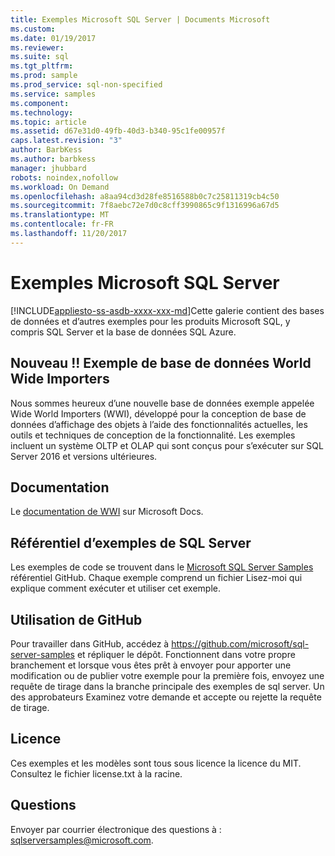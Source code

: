 ```yaml
---
title: Exemples Microsoft SQL Server | Documents Microsoft
ms.custom: 
ms.date: 01/19/2017
ms.reviewer: 
ms.suite: sql
ms.tgt_pltfrm: 
ms.prod: sample
ms.prod_service: sql-non-specified
ms.service: samples
ms.component: 
ms.technology: 
ms.topic: article
ms.assetid: d67e31d0-49fb-40d3-b340-95c1fe00957f
caps.latest.revision: "3"
author: BarbKess
ms.author: barbkess
manager: jhubbard
robots: noindex,nofollow
ms.workload: On Demand
ms.openlocfilehash: a8aa94cd3d28fe8516588b0c7c25811319cb4c50
ms.sourcegitcommit: 7f8aebc72e7d0c8cff3990865c9f1316996a67d5
ms.translationtype: MT
ms.contentlocale: fr-FR
ms.lasthandoff: 11/20/2017
---
```

# <a name="microsoft-sql-server-samples"></a>Exemples Microsoft SQL Server
[!INCLUDE[appliesto-ss-asdb-xxxx-xxx-md](../includes/appliesto-ss-asdb-xxxx-xxx-md.md)]Cette galerie contient des bases de données et d’autres exemples pour les produits Microsoft SQL, y compris SQL Server et la base de données SQL Azure.   

## <a name="new-wide-world-importers-sample-database"></a>Nouveau !! Exemple de base de données World Wide Importers

Nous sommes heureux d’une nouvelle base de données exemple appelée Wide World Importers (WWI), développé pour la conception de base de données d’affichage des objets à l’aide des fonctionnalités actuelles, les outils et techniques de conception de la fonctionnalité. Les exemples incluent un système OLTP et OLAP qui sont conçus pour s’exécuter sur SQL Server 2016 et versions ultérieures. 

## <a name="documentation"></a>Documentation
Le [documentation de WWI](./world-wide-importers/wide-world-importers-documentation.md) sur Microsoft Docs.   
  

## <a name="sql-server-samples-repository"></a>Référentiel d’exemples de SQL Server
Les exemples de code se trouvent dans le [Microsoft SQL Server Samples](https://github.com/microsoft/sql-server-samples) référentiel GitHub. Chaque exemple comprend un fichier Lisez-moi qui explique comment exécuter et utiliser cet exemple. 

## <a name="working-in-github"></a>Utilisation de GitHub
Pour travailler dans GitHub, accédez à https://github.com/microsoft/sql-server-samples et répliquer le dépôt. Fonctionnent dans votre propre branchement et lorsque vous êtes prêt à envoyer pour apporter une modification ou de publier votre exemple pour la première fois, envoyez une requête de tirage dans la branche principale des exemples de sql server. Un des approbateurs Examinez votre demande et accepte ou rejette la requête de tirage.

## <a name="license"></a>Licence
Ces exemples et les modèles sont tous sous licence la licence du MIT. Consultez le fichier license.txt à la racine.

## <a name="questions"></a>Questions
Envoyer par courrier électronique des questions à : sqlserversamples@microsoft.com.
